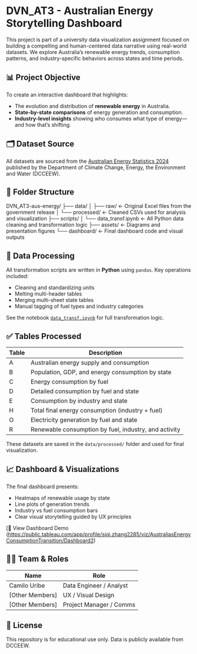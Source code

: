 # DVN_AT3 - Australian Energy Storytelling Dashboard

This project is part of a university data visualization assignment focused on building a compelling and human-centered data narrative using real-world datasets. We explore Australia’s renewable energy trends, consumption patterns, and industry-specific behaviors across states and time periods.

## 📊 Project Objective

To create an interactive dashboard that highlights:
- The evolution and distribution of **renewable energy** in Australia.
- **State-by-state comparisons** of energy generation and consumption.
- **Industry-level insights** showing who consumes what type of energy—and how that’s shifting.

## 🗂️ Dataset Source

All datasets are sourced from the [Australian Energy Statistics 2024](https://www.energy.gov.au/publications/australian-energy-update-2024) published by the Department of Climate Change, Energy, the Environment and Water (DCCEEW).

## 📁 Folder Structure


DVN_AT3-aus-energy/
├── data/
│   ├── raw/            <- Original Excel files from the government release
│   └── processed/      <- Cleaned CSVs used for analysis and visualization
├── scripts/
│   └── data_transf.ipynb <- All Python data cleaning and transformation logic
├── assets/             <- Diagrams and presentation figures
└── dashboard/          <- Final dashboard code and visual outputs




## 🔧 Data Processing

All transformation scripts are written in **Python** using `pandas`. Key operations included:
- Cleaning and standardizing units
- Melting multi-header tables
- Merging multi-sheet state tables
- Manual tagging of fuel types and industry categories

See the notebook [`data_transf.ipynb`](./scripts/data_transf.ipynb) for full transformation logic.

## ✅ Tables Processed

| Table | Description |
|-------|-------------|
| A     | Australian energy supply and consumption |
| B     | Population, GDP, and energy consumption by state |
| C     | Energy consumption by fuel |
| D     | Detailed consumption by fuel and state |
| E     | Consumption by industry and state |
| H     | Total final energy consumption (industry + fuel) |
| O     | Electricity generation by fuel and state |
| R     | Renewable consumption by fuel, industry, and activity |

These datasets are saved in the `data/processed/` folder and used for final visualization.

## 📈 Dashboard & Visualizations

The final dashboard presents:
- Heatmaps of renewable usage by state
- Line plots of generation trends
- Industry vs fuel consumption bars
- Clear visual storytelling guided by UX principles

[🔗 View Dashboard Demo (https://public.tableau.com/app/profile/siqi.zhang2285/viz/AustraliasEnergyConsumptionTransition/Dashboard2)

## 👩‍💻 Team & Roles

| Name               | Role                 |
|--------------------|----------------------|
| Camilo Uribe       | Data Engineer / Analyst |
| [Other Members]    | UX / Visual Design   |
| [Other Members]    | Project Manager / Comms |

## 📄 License

This repository is for educational use only. Data is publicly available from DCCEEW.
